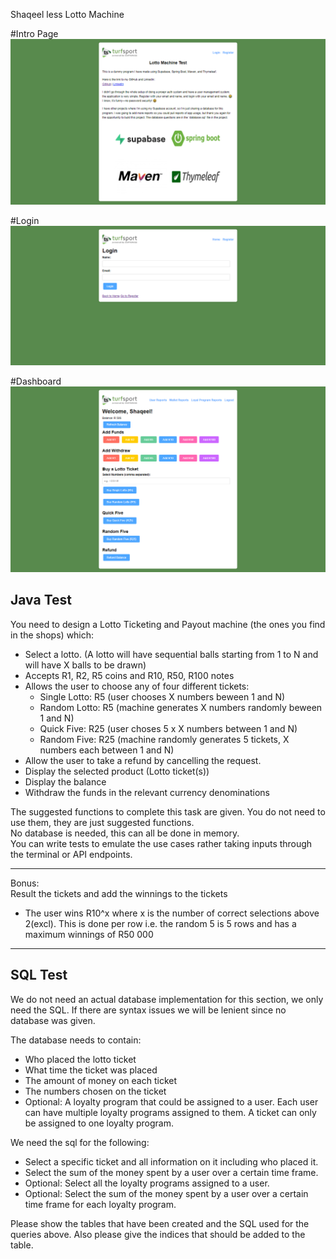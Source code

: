
Shaqeel less Lotto Machine 



#Intro Page
![alt text](image.png)

#Login
![alt text](image-1.png)

#Dashboard
![alt text](image-2.png)

Java Test
---
You need to design a Lotto Ticketing and Payout machine (the ones you find in the shops) which:

- Select a lotto. (A lotto will have sequential balls starting from 1 to N and will have X balls to be drawn)
- Accepts R1, R2, R5 coins and R10, R50, R100 notes
- Allows the user to choose any of four different tickets:
   - Single Lotto: R5 (user chooses X numbers beween 1 and N)
   - Random Lotto: R5 (machine generates X numbers randomly beween 1 and N)
   - Quick Five: R25 (user choses 5 x X numbers between 1 and N)
   - Random Five: R25 (machine randomly generates 5 tickets, X numbers each between 1 and N)
- Allow the user to take a refund by cancelling the request.
- Display the selected product (Lotto ticket(s))
- Display the balance
- Withdraw the funds in the relevant currency denominations
 
The suggested functions to complete this task are given. You do not need to use them, they are just suggested functions.\
No database is needed, this can all be done in memory.\
You can write tests to emulate the use cases rather taking inputs through the terminal or API endpoints.

 ---
 
Bonus:\
Result the tickets and add the winnings to the tickets
- The user wins R10^x where x is the number of correct selections above 2(excl). This is done per row i.e. the random 5 is 5 rows and has a maximum winnings of R50 000
 
---
**SQL Test**
---
We do not need an actual database implementation for this section, we only need the SQL. If there are syntax issues we will be lenient since no database was given.
 
The database needs to contain:

- Who placed the lotto ticket
- What time the ticket was placed
- The amount of money on each ticket
- The numbers chosen on the ticket
- Optional: A loyalty program that could be assigned to a user. Each user can have multiple loyalty programs assigned to them. A ticket can only be assigned to one loyalty program.
 
We need the sql for the following:

- Select a specific ticket and all information on it including who placed it.
- Select the sum of the money spent by a user over a certain time frame.
- Optional: Select all the loyalty programs assigned to a user.
- Optional: Select the sum of the money spent by a user over a certain time frame for each loyalty program.
 
Please show the tables that have been created and the SQL used for the queries above. Also please give the indices that should be added to the table.
